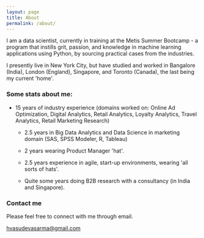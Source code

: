 ```yaml
---
layout: page
title: About
permalink: /about/
---
```


I am a data scientist, currently in training at the Metis Summer Bootcamp -  a program that instills grit, passion, and knowledge in machine learning applications using Python, by sourcing practical cases from the industries.

I presently live in New York City, but have studied and worked in Bangalore (India), London (England), Singapore, and Toronto (Canada), the last being my current 'home'.



### Some stats about me:

- 15 years of industry experience (domains worked on: Online Ad Optimization, Digital Analytics, Retail Analytics, Loyalty Analytics, Travel Analytics, Retail Marketing Research)

	- 2.5 years in Big Data Analytics and Data Science in marketing domain (SAS, SPSS Modeler, R, Tableau)

	- 2 years wearing Product Manager 'hat'.

	- 2.5 years experience in agile, start-up environments, wearing 'all sorts of hats'.

	- Quite some years doing B2B research with a consultancy (in India and Singapore).


### Contact me

Please feel free to connect with me through email.

[hvasudevasarma@gmail.com](mailto:hvasudevasarma@gmail.com)